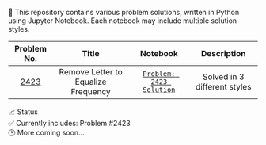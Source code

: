 🧮 This repository contains various problem solutions, written in Python using Jupyter Notebook.
Each notebook may include multiple solution styles.

| Problem No. | Title | Notebook | Description |
|:-----------:|:-----------:|:------------:|:------------------:|
| [2423](https://leetcode.com/problems/remove-letter-to-equalize-frequency/) | Remove Letter to Equalize Frequency | [`Problem: 2423 Solution`](https://github.com/asiq13096/coding_problems/blob/main/problem.2423.ipynb) | Solved in 3 different styles |

📈 Status  
✅ Currently includes: Problem #2423  
🕒 More coming soon...

